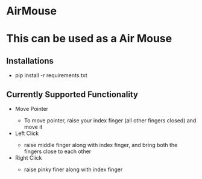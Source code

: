 # AirMouse
<h1> This can be used as a Air Mouse </h1>
<h2>Installations</h2>
<ul>
  <li>pip install -r requirements.txt</li>
</ul>
<h2> Currently Supported Functionality </h2>
<ul>
<li>Move Pointer</li>
  <ul>
    <li>To move pointer, raise your index finger (all other fingers closed) and move it
  </ul>
<li>Left Click</li>
  <ul>
    <li>raise middle finger along with index finger, and bring both the fingers close to each other</li>
   </ul>
<li>Right Click</li>
  <ul> 
    <li>raise pinky finer along with index finger</li>
  </ul>
</ul>
